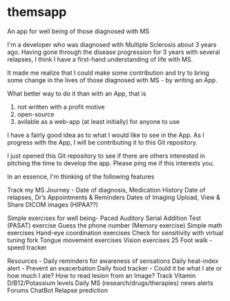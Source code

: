 # themsapp
An app for well being of those diagnosed with MS 

I'm a developer who was diagnosed with Multiple Sclerosis about 3 years ago. Having gone through the disease progression for 3 years with several relapses, I think I have a first-hand understanding of life with MS. 

It made me realize that I could make some contribution and try to bring some change in the lives of those diagnosed with MS - by writing an App. 

What better way to do it than with an App, that is 

1) not written with a profit motive
2) open-source
3) avilable as a web-app (at least initially) for anyone to use

I have a fairly good idea as to what I would like to see in the App. As I progress with the App, I will be contributing it to this Git repository.

I just opened this Git repository to see if there are others interested in pitching the time to develop the app. Please ping me if this interests you.

In an essence, I'm thinking of the following features

Track my MS Journey - 
Date of diagnosis, 
Medication History
Date of relapses,
Dr’s Appointments & Reminders
Dates of Imaging 
Upload, View & Share DICOM images (HIPAA??)

Simple exercises for well being-
Paced Auditory Serial Addition Test (PASAT) exercise
Guess the phone number (Memory exercise)
Simple math exercises
Hand-eye coordination exercises 
Check for sensitivity with virtual tuning fork
Tongue movement exercises
Vision exercises
25 Foot walk - speed tracker

Resources - 
Daily reminders for awareness of sensations 
Daily heat-index alert - Prevent an exacerbation
Daily food tracker - Could it be what I ate or how much I ate? 
How to read lesion from an Image?
Track  Vitamin D/B12/Potassium levels
Daily MS (research/drugs/therapies) news alerts
Forums
ChatBot
Relapse prediction



